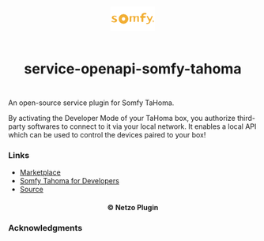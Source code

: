 <div align="center">
  <a href="https://netzo.io" target="_blank" >
    <img height="50" src="https://raw.githubusercontent.com/netzoio/netzo/main/plugins/services/service-openapi-somfy-tahoma/src/assets/icon.png" style="margin: 12px 0px" />
  </a>

  <h1 style="padding: 6px 0px 24px 0px">service-openapi-somfy-tahoma</h1>
</div>

An open-source service plugin for Somfy TaHoma.

By activating the Developer Mode of your TaHoma box, you authorize third-party softwares to connect to it via your local network.
It enables a local API which can be used to control the devices paired to your box!

### Links

- [Marketplace](https://app.netzo.io/marketplace/service-openapi-somfy-tahoma)
- [Somfy Tahoma for Developers](https://developer.somfy.com/developer-mode)
- [Source](https://raw.githubusercontent.com/Somfy-Developer/Somfy-TaHoma-Developer-Mode/main/docs/openapi.yaml)

<div align="center">
  <h4>© Netzo Plugin</h4>
</div>

### Acknowledgments
